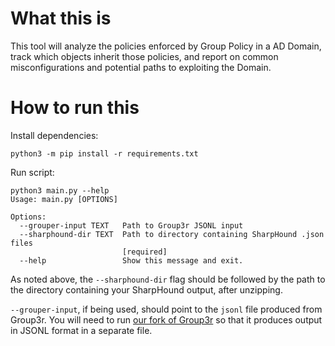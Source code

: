 # What this is

This tool will analyze the policies enforced by Group Policy in a AD Domain, track which objects inherit those policies, and report on common misconfigurations and potential paths to exploiting the Domain.

# How to run this

Install dependencies:

`python3 -m pip install -r requirements.txt`

Run script:

```
python3 main.py --help
Usage: main.py [OPTIONS]

Options:
  --grouper-input TEXT   Path to Group3r JSONL input
  --sharphound-dir TEXT  Path to directory containing SharpHound .json files
                         [required]
  --help                 Show this message and exit.
```

As noted above, the `--sharphound-dir` flag should be followed by the path to the directory containing your SharpHound output, after unzipping.

`--grouper-input`, if being used, should point to the `jsonl` file produced from Group3r. You will need to run [our fork of Group3r](https://github.com/witb-world/Group3r) so that it produces output in JSONL format in a separate file.

